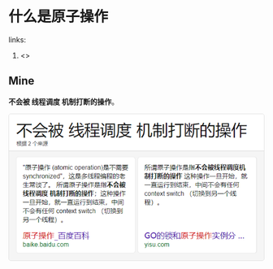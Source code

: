 # 什么是原子操作

links:

1. <>

## Mine

**不会被 线程调度 机制打断的操作**。

![image-20230227095529608](什么是原子操作.assets/image-20230227095529608.png)